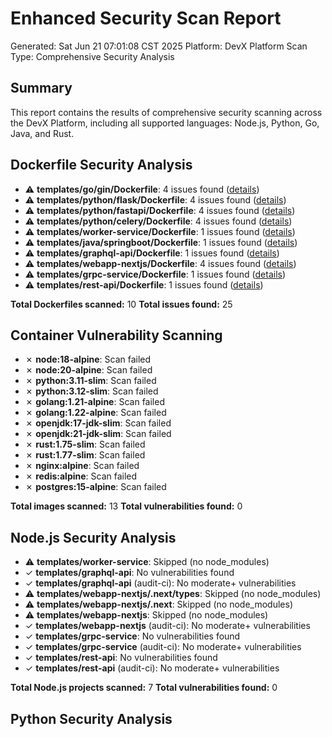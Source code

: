 # Enhanced Security Scan Report
Generated: Sat Jun 21 07:01:08 CST 2025
Platform: DevX Platform
Scan Type: Comprehensive Security Analysis

## Summary
This report contains the results of comprehensive security scanning across the DevX Platform,
including all supported languages: Node.js, Python, Go, Java, and Rust.

## Dockerfile Security Analysis

- ⚠ **templates/go/gin/Dockerfile**:        4 issues found ([details](hadolint_templates_go_gin_Dockerfile.txt))
- ⚠ **templates/python/flask/Dockerfile**:        4 issues found ([details](hadolint_templates_python_flask_Dockerfile.txt))
- ⚠ **templates/python/fastapi/Dockerfile**:        4 issues found ([details](hadolint_templates_python_fastapi_Dockerfile.txt))
- ⚠ **templates/python/celery/Dockerfile**:        4 issues found ([details](hadolint_templates_python_celery_Dockerfile.txt))
- ⚠ **templates/worker-service/Dockerfile**:        1 issues found ([details](hadolint_templates_worker-service_Dockerfile.txt))
- ⚠ **templates/java/springboot/Dockerfile**:        1 issues found ([details](hadolint_templates_java_springboot_Dockerfile.txt))
- ⚠ **templates/graphql-api/Dockerfile**:        1 issues found ([details](hadolint_templates_graphql-api_Dockerfile.txt))
- ⚠ **templates/webapp-nextjs/Dockerfile**:        4 issues found ([details](hadolint_templates_webapp-nextjs_Dockerfile.txt))
- ⚠ **templates/grpc-service/Dockerfile**:        1 issues found ([details](hadolint_templates_grpc-service_Dockerfile.txt))
- ⚠ **templates/rest-api/Dockerfile**:        1 issues found ([details](hadolint_templates_rest-api_Dockerfile.txt))

**Total Dockerfiles scanned:** 10
**Total issues found:** 25

## Container Vulnerability Scanning

- ✗ **node:18-alpine**: Scan failed
- ✗ **node:20-alpine**: Scan failed
- ✗ **python:3.11-slim**: Scan failed
- ✗ **python:3.12-slim**: Scan failed
- ✗ **golang:1.21-alpine**: Scan failed
- ✗ **golang:1.22-alpine**: Scan failed
- ✗ **openjdk:17-jdk-slim**: Scan failed
- ✗ **openjdk:21-jdk-slim**: Scan failed
- ✗ **rust:1.75-slim**: Scan failed
- ✗ **rust:1.77-slim**: Scan failed
- ✗ **nginx:alpine**: Scan failed
- ✗ **redis:alpine**: Scan failed
- ✗ **postgres:15-alpine**: Scan failed

**Total images scanned:** 13
**Total vulnerabilities found:** 0

## Node.js Security Analysis

- ⚠ **templates/worker-service**: Skipped (no node_modules)
- ✓ **templates/graphql-api**: No vulnerabilities found
- ✓ **templates/graphql-api** (audit-ci): No moderate+ vulnerabilities
- ⚠ **templates/webapp-nextjs/.next/types**: Skipped (no node_modules)
- ⚠ **templates/webapp-nextjs/.next**: Skipped (no node_modules)
- ⚠ **templates/webapp-nextjs**: Skipped (no node_modules)
- ✓ **templates/webapp-nextjs** (audit-ci): No moderate+ vulnerabilities
- ✓ **templates/grpc-service**: No vulnerabilities found
- ✓ **templates/grpc-service** (audit-ci): No moderate+ vulnerabilities
- ✓ **templates/rest-api**: No vulnerabilities found
- ✓ **templates/rest-api** (audit-ci): No moderate+ vulnerabilities

**Total Node.js projects scanned:** 7
**Total vulnerabilities found:** 0

## Python Security Analysis

